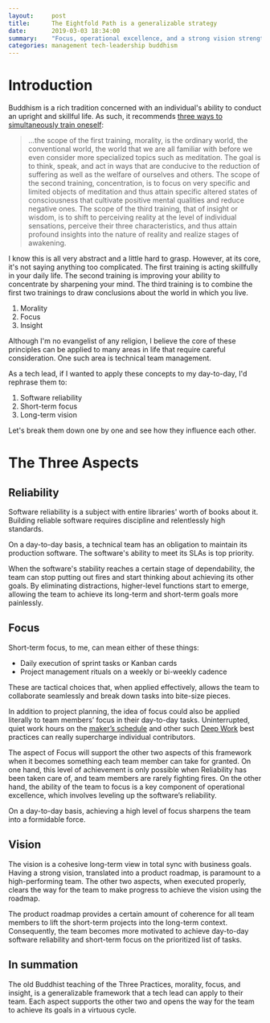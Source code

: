 ```yaml
---
layout:     post
title:      The Eightfold Path is a generalizable strategy
date:       2019-03-03 18:34:00
summary:    "Focus, operational excellence, and a strong vision strengthen each other."
categories: management tech-leadership buddhism
---
```


# Introduction

Buddhism is a rich tradition concerned with an individual's ability to conduct an upright and skillful life. As such, it recommends [three ways to simultaneously train oneself](https://www.mctb.org/mctb2/table-of-contents/part-i-the-fundamentals/8-the-three-trainings-revisited/):

> ...the scope of the first training, morality, is the ordinary world, the conventional world, the world that we are all familiar with before we even consider more specialized topics such as meditation. The goal is to think, speak, and act in ways that are conducive to the reduction of suffering as well as the welfare of ourselves and others. The scope of the second training, concentration, is to focus on very specific and limited objects of meditation and thus attain specific altered states of consciousness that cultivate positive mental qualities and reduce negative ones. The scope of the third training, that of insight or wisdom, is to shift to perceiving reality at the level of individual sensations, perceive their three characteristics, and thus attain profound insights into the nature of reality and realize stages of awakening.

I know this is all very abstract and a little hard to grasp. However, at its core, it's not saying anything too complicated. The first training is acting skillfully in your daily life. The second training is improving your ability to concentrate by sharpening your mind. The third training is to combine the first two trainings to draw conclusions about the world in which you live.

1. Morality
2. Focus
3. Insight

Although I'm no evangelist of any religion, I believe the core of these principles can be applied to many areas in life that require careful consideration. One such area is technical team management.

As a tech lead, if I wanted to apply these concepts to my day-to-day, I'd rephrase them to:

1. Software reliability
2. Short-term focus 
3. Long-term vision

Let's break them down one by one and see how they influence each other.

# The Three Aspects

## Reliability

Software reliability is a subject with entire libraries' worth of books about it. Building reliable software requires discipline and relentlessly high standards.

On a day-to-day basis, a technical team has an obligation to maintain its production software. The software's ability to meet its SLAs is top priority.

When the software's stability reaches a certain stage of dependability, the team can stop putting out fires and start thinking about achieving its other goals. By eliminating distractions, higher-level functions start to emerge, allowing the team to achieve its long-term and short-term goals more painlessly.

## Focus

Short-term focus, to me, can mean either of these things:

- Daily execution of sprint tasks or Kanban cards
- Project management rituals on a weekly or bi-weekly cadence

These are tactical choices that, when applied effectively, allows the team to collaborate seamlessly and break down tasks into bite-size pieces.

In addition to project planning, the idea of focus could also be applied literally to team members’ focus in their day-to-day tasks. Uninterrupted, quiet work hours on the [maker’s schedule](http://www.paulgraham.com/makersschedule.html) and other such [Deep Work](http://calnewport.com/books/deep-work/) best practices can really supercharge individual contributors.

The aspect of Focus will support the other two aspects of this  framework when it becomes something each team member can take for granted. On one hand, this level of achievement is only possible when Reliability has been taken care of, and team members are rarely fighting fires. On the other hand, the ability of the team to focus is a key component of operational excellence, which involves leveling up the software’s reliability.

On a day-to-day basis, achieving a high level of focus sharpens the team into a formidable force.

## Vision

The vision is a cohesive long-term view in total sync with business goals. Having a strong vision, translated into a product roadmap, is paramount to a high-performing team.  The other two aspects, when executed properly, clears the way for the team to make progress to achieve the vision using the roadmap.

The product roadmap provides a certain amount of coherence for all team members to lift the short-term projects into the long-term context. Consequently, the team becomes more motivated to achieve day-to-day software reliability and short-term focus on the prioritized list of tasks.

## In summation
The old Buddhist teaching of the Three Practices, morality, focus, and insight, is a generalizable framework that a tech lead can apply to their team. Each aspect supports the other two and opens the way for the team to achieve its goals in a virtuous cycle.